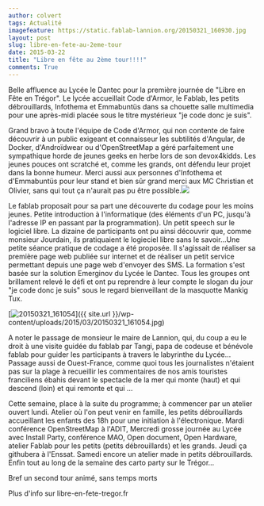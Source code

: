 ```yaml
---
author: colvert
tags: Actualité
imagefeature: https://static.fablab-lannion.org/20150321_160930.jpg
layout: post
slug: libre-en-fete-au-2eme-tour
date: 2015-03-22
title: "Libre en fête au 2ème tour!!!!"
comments: True
---
```

Belle affluence au Lycée le Dantec pour la première journée de "Libre en Fête
en Trégor". Le lycée accueillait Code d'Armor, le Fablab, les petits
débrouillards, Infothema et Emmabuntüs dans sa chouette salle multimedia pour
une après-midi placée sous le titre mystérieux "je code donc je suis".

Grand bravo à toute l'équipe de Code d'Armor, qui non contente de faire
découvrir à un public exigeant et connaisseur les subtilités d'Angular, de
Docker, d'Androïdwear ou d'OpenStreetMap a géré parfaitement une sympathique
horde de jeunes geeks en herbe lors de son devox4kidds. Les jeunes pouces ont
scratché et, comme les grands, ont défendu leur projet dans la bonne humeur.
Merci aussi aux personnes d'Infothema et d'Emmabuntüs pour leur stand et bien
sûr grand merci aux MC Christian et Olivier, sans qui tout ça n'aurait pas pu
être possible.![](https://pbs.twimg.com/media/CAoWjB9W4AAtfsD.jpg:large)

Le fablab proposait pour sa part une découverte du codage pour les moins
jeunes. Petite introduction à l'informatique (des éléments d'un PC, jusqu'à
l'adresse IP en passant par la programmation). Un petit speech sur le logiciel
libre. La dizaine de participants ont pu ainsi découvrir que, comme monsieur
Jourdain, ils pratiquaient le logieciel libre sans le savoir…Une petite séance
pratique de codage a été proposée. Il s'agissait de réaliser sa première page
web publiée sur internet et de réaliser un petit service permettant depuis une
page web d'envoyer des SMS. La formation s'est basée sur la solution Emerginov
du Lycée le Dantec. Tous les groupes ont brillament relevé le défi et ont pu
reprendre à leur compte le slogan du jour "je code donc je suis" sous le
regard bienveillant de la masquotte Mankig Tux.

[![20150321_161054](https://static.fablab-lannion.org/20150321_161054-1024x576.jpg)]({{ site.url }}/wp-content/uploads/2015/03/20150321_161054.jpg)

A noter le passage de monsieur le maire de Lannion, qui, du coup a eu le droit
à une visite guidée du fablab par Tangi, papa de codeuse et bénévole fablab
pour guider les participants à travers le labyrinthe du Lycée…Passage aussi de
Ouest-France, comme quoi tous les journalistes n'étaient pas sur la plage à
recueillir les commentaires de nos amis touristes franciliens ébahis devant le
spectacle de la mer qui monte (haut) et qui descend (loin) et qui remonte et
qui …

Cette semaine, place à la suite du programme; à commencer par un atelier
ouvert lundi. Atelier où l'on peut venir en famille, les petits débrouillards
accueillant les enfants des 18h pour une initiation à l'électronique. Mardi
conférence OpenStreetMap à l'ADIT, Mercredi grosse journée au Lycée avec
Install Party, conférence MAO, Open document, Open Hardware, atelier Fablab
pour les petits (petits débrouillards) et les grands. Jeudi ça githubera à
l'Enssat. Samedi encore un atelier made in petits débrouillards. Enfin tout au
long de la semaine des carto party sur le Trégor…

Bref un second tour animé, sans temps morts

Plus d'info sur libre-en-fete-tregor.fr


